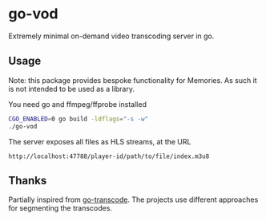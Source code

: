# go-vod

Extremely minimal on-demand video transcoding server in go.

## Usage

Note: this package provides bespoke functionality for Memories. As such it is not intended to be used as a library.

You need go and ffmpeg/ffprobe installed

```bash
CGO_ENABLED=0 go build -ldflags="-s -w"
./go-vod
```

The server exposes all files as HLS streams, at the URL
```
http://localhost:47788/player-id/path/to/file/index.m3u8
```

## Thanks
Partially inspired from [go-transcode](https://github.com/m1k1o/go-transcode). The projects use different approaches for segmenting the transcodes.
